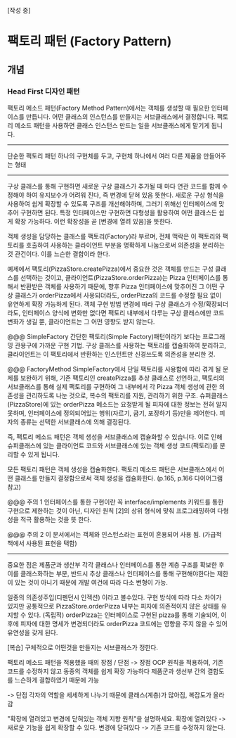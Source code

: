 [작성 중]

# 팩토리 패턴 (Factory Pattern)

## 개념

### Head First 디자인 패턴

팩토리 메소드 패턴(Factory Method Pattern)에서는 객체를 생성할 때 필요한 인터페이스를 만듭니다. 어떤 클래스의 인스턴스를 만들지는 서브클래스에서 결정합니다. 팩토리 메소드 패턴을 사용하면 클래스 인스턴스 만드는 일을 서브클래스에게 맡기게 됩니다.

---

단순한 팩토리 패턴
하나의 구현체를 두고, 구현체 하나에서 여러 다른 제품을 만들어주는 형태

---

구상 클래스를 통해 구현하면 새로운 구상 클래스가 추가될 때 마다 연관 코드를 함께 수정해야 하여 유지보수가 어려워 진다, 즉 변경에 닫혀 있음 뜻한다. 새로운 구상 형식을 사용하여 쉽게 확장할 수 있도록 구조를 개선해야하며, 그러기 위해선 인터페이스에 맞추어 구현하면 된다. 특정 인터페이스만 구현하면 다형성을 활용하여 어떤 클래스든 쉽게 확장 가능하다. 이런 확장성을 곧 [변경에 열려 있음]을 뜻한다.

객체 생성을 담당하는 클래스를 팩토리(Factory)라 부르며, 전체 맥락은 이 팩토리와 팩토리를 호출하여 사용하는 클라이언트 부분을 명확하게 나눔으로써 의존성을 분리하는 것 관건이다. 이를 느슨한 결합이라 한다.

예제에서 팩토리(PizzaStore.createPizza)에서 중요한 것은 객체를 만드는 구성 클래스를 선택하는 것이고, 클라이언트(PizzaStore.orderPizza)는 Pizza 인터페이스를 통해서 반환받은 객체를 사용하기 때문에, 향후 Pizza 인터페이스에 맞추어진 그 어떤 구상 클래스가 orderPizza에서 사용되더라도, orderPizza의 코드를 수정할 필요 없이 유연하게 확장 가능하게 된다.
객체 구현 방법 변경에 따라 구상 클래스가 수정/확장되더라도, 인터페이스 양식에 변화만 없다면 팩토리 내부에서 다루는 구상 클래스에만 코드 변화가 생길 뿐, 클라이언트는 그 어떤 영향도 받지 않는다.

@@@ SimpleFactory
간단한 팩토리(Simple Factory)패턴이라기 보다는 프로그래밍 관용구에 가까운 구현 기법.
구상 클래스를 사용하는 팩토리를 캡슐화하여 분리하고, 클라이언트는 이 팩토리에서 반환하는 인스턴트만 신경쓰도록 의존성을 분리한 것.

@@@ FactoryMethod
SimpleFactory에서 단일 팩토리를 사용함에 따라 겪게 될 문제를 보완하기 위해, 기존 팩토리인 createPizza를 추상 클래스로 선언하고, 팩토리의 서브클래스를 통해 실제 팩토리를 구현하여 그 내부에서 각 Pizza 객체 생성에 관한 의존성을 관리하도록 나눈 것으로, 복수의 팩토리를 지원, 관리하기 위한 구조.
슈퍼클래스(PizzaStore)에 있는 orderPizza 메소드는 요청받게 될 피자에 대한 정보는 전혀 알지 못하며, 인터페이스에 정의되어있는 행위(자르기, 굽기, 포장하기 등)만을 제어한다. 피자의 종류는 선택한 서브클래스에 의해 결정된다.

즉, 팩토리 메소드 패턴은 객체 생성을 서브클래스에 캡슐화할 수 있습니다. 이로 인해 슈퍼클래스에 있는 클라이언트 코드와 서브클래스에 있는 객체 생성 코드(팩토리)를 분리할 수 있게 됩니다.

모든 팩토리 패턴은 객체 생성을 캡슐화한다.
팩토리 메소드 패턴은 서브클래스에서 어떤 클래스를 만들지 결정함으로써 객체 생성을 캡슐화한다. (p.165, p.166 다이어그램 참고)

@@@ 주의 1
인터페이스를 통한 구현이란 꼭 interface/implements 키워드를 통한 구현으로 제한하는 것이 아닌, 디자인 원칙 [2]의 상위 형식에 맞춰 프로그래밍하여 다형성을 적극 활용하는 것을 뜻 한다.

@@@ 주의 2
이 문서에서는 객체와 인스턴스라는 표현이 혼용되어 사용 됨. (가급적 책에서 사용된 표현을 택함)

---

중요한 점은 제품군과 생산부 각각 클래스나 인터페이스를 통한 계층 구조를 확보한 후 이를 클래스화하는 부분, 반드시 추상 클래스나 인터페이스를 통해 구현해야한다는 제한이 있는 것이 아니기 때문에 개발 여건에 따라 다소 변형이 가능.

일종의 의존성주입(디펜던시 인젝션) 이라고 볼수있다. 구현 방식에 따라 다소 차이가 있지만 공통적으로 PizzaStore.orderPizza 내부는 피자에 의존적이지 않은 상태를 유지할 수 있다. (독립적)
orderPizza는 인터페이스로 구현된 pizza를 통해 기술되어, 이후에 피자에 대한 명세가 변경되더라도 orderPizza 코드에는 영향을 주지 않을 수 있어 유연성을 갖게 된다.

[복습]
구체적으로 어떤것을 만들지는 서브클래스가 정한다.

팩토리 메소드 패턴을 적용했을 때의 장점 / 단점
-> 장점
OCP 원칙을 적용하여, 기존 코드를 수정하지 않고 동종의 객체를 쉽게 확장 가능하다
제품군과 생선부 간의 결합도를 느슨하게 결합하였기 때문에 가능

-> 단점
각자의 역할을 세세하게 나누기 때문에 클래스(계층)가 많아짐, 복잡도가 올라감

"확장에 열려있고 변경에 닫혀있는 객체 지향 원칙"을 설명하세요.
확장에 열려있다 -> 새로운 기능을 쉽게 확장할 수 있다.
변경에 닫혀있다 -> 기존 코드를 수정하지 않는다.
